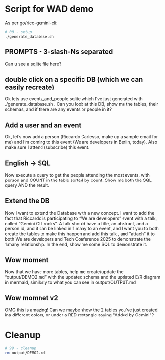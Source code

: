 # Script for WAD demo

As per go/ricc-gemini-cli:

```bash
# 00 - setup
./generate_database.sh
```

## PROMPTS - 3-slash-Ns separated

Can u see a sqlite file here?

## double click on a specific DB (which we can easily recreate)

Ok lets use events_and_people.sqlite which I’ve just generated with ./generate_database.sh . Can you look at this DB, show me the tables, their schemas, and if there are any events or people in it?


## Add a user and an event

Ok, let’s now add a person (Riccardo Carlesso, make up a sample email for me) and I’m coming to this event (We are developers in Berlin, today). Also make sure I attend (subscribe) this event.

## English -> SQL

Now execute a query to get the people attending the most events, with person and COUNT in the table sorted by count. Show me both the SQL query AND the result.

## Extend the DB

Now I want to extend the Database with a new concept. I want to add the fact that Riccardo is participating to “We are developers” event with a talk, called “Gemini CLI rocks”. A talk should have a title, an abstract, and a person id, and it can be linked in 1:many to an event, and I want you to both create the tables to make this happen and add this talk , and “attach” it to both We are developers and Tech Conference 2025 to demonstrate the 1:many relationship. In the end, show me some SQL to demonstrate it.


## Wow moment

Now that we have more tables, help me create/update the “output/DEMO2.md” with the updated schema and the updated E/R diagram in mermaid, similarly to what you can see in output/OUTPUT.md

## Wow momnet v2

OMG this is amazing! Can we maybe show the 2 tables you've just created ina  different colors, or under a RED rectangle saying "Added by Gemini"?

# Cleanup

```bash
# 99 - cleanup
rm output/DEMO2.md
```
